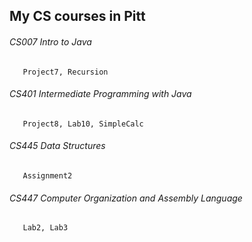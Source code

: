 ## My CS courses in Pitt

###### CS007 Intro to Java
       Project7, Recursion
###### CS401 Intermediate Programming with Java
       Project8, Lab10, SimpleCalc
###### CS445 Data Structures
       Assignment2
###### CS447 Computer Organization and Assembly Language
       Lab2, Lab3
